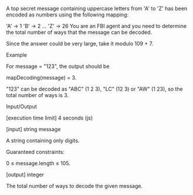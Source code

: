 A top secret message containing uppercase letters from 'A' to 'Z' has been encoded as numbers using the following mapping:

'A' -> 1
'B' -> 2
...
'Z' -> 26
You are an FBI agent and you need to determine the total number of ways that the message can be decoded.

Since the answer could be very large, take it modulo 109 + 7.

Example

For message = "123", the output should be

mapDecoding(message) = 3.

"123" can be decoded as "ABC" (1 2 3), "LC" (12 3) or "AW" (1 23), so the total number of ways is 3.

Input/Output

[execution time limit] 4 seconds (js)

[input] string message

A string containing only digits.

Guaranteed constraints:

0 ≤ message.length ≤ 105.

[output] integer

The total number of ways to decode the given message.